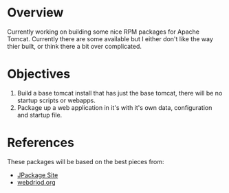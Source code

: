 # Overview

Currently working on building some nice RPM packages for Apache Tomcat. Currently there are some available but I either don't like the way thier built, or think there a bit over complicated.

# Objectives

1. Build a base tomcat install that has just the base tomcat, there will be no startup scripts or webapps.
2. Package up a web application in it's with it's own data, configuration and startup file.

# References

These packages will be based on the best pieces from:

* [JPackage Site](http://jpackage.org)
* [webdriod.org](http://webdroid.org/archives/tomcat-package/)

